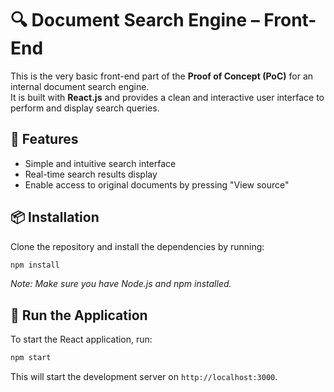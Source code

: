 # 🔍 Document Search Engine – Front-End

This is the very basic front-end part of the **Proof of Concept (PoC)** for an internal document search engine.  
It is built with **React.js** and provides a clean and interactive user interface to perform and display search queries.


## 🚀 Features

- Simple and intuitive search interface  
- Real-time search results display  
- Enable access to original documents by pressing "View source"


## 📦 Installation

Clone the repository and install the dependencies by running:

```bash
npm install
```
*Note: Make sure you have Node.js and npm installed.*

## 🏃 Run the Application
To start the React application, run:

```bash
npm start
```
This will start the development server on `http://localhost:3000`.